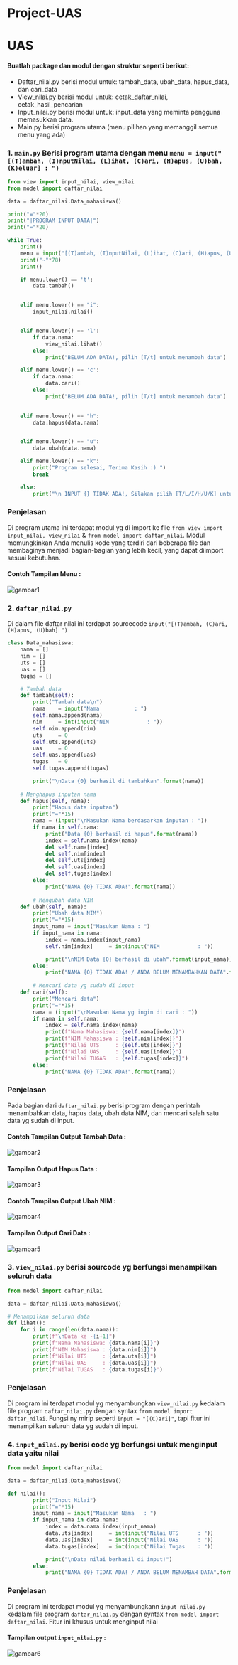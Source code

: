# Project-UAS

# UAS

#### Buatlah package dan modul dengan struktur seperti berikut:
- Daftar_nilai.py berisi modul untuk:
tambah_data, ubah_data, hapus_data,
dan cari_data
- View_nilai.py berisi modul untuk:
cetak_daftar_nilai, cetak_hasil_pencarian
- Input_nilai.py berisi modul untuk:
input_data yang meminta pengguna
memasukkan data.
- Main.py berisi program utama (menu
pilihan yang memanggil semua menu
yang ada)

### 1. `main.py` Berisi program utama dengan menu `menu = input("[(T)ambah, (I)nputNilai, (L)ihat, (C)ari, (H)apus, (U)bah, (K)eluar] : ")`

``` Python
from view import input_nilai, view_nilai
from model import daftar_nilai

data = daftar_nilai.Data_mahasiswa()

print("="*20)
print("|PROGRAM INPUT DATA|")
print("="*20)

while True: 
    print()
    menu = input("[(T)ambah, (I)nputNilai, (L)ihat, (C)ari, (H)apus, (U)bah, (K)eluar] : ")
    print("~"*78)
    print()

    if menu.lower() == 't':
        data.tambah()


    elif menu.lower() == "i":
        input_nilai.nilai()


    elif menu.lower() == 'l':
        if data.nama:
            view_nilai.lihat()
        else:
            print("BELUM ADA DATA!, pilih [T/t] untuk menambah data")  

    elif menu.lower() == 'c':
        if data.nama:
            data.cari()
        else:
            print("BELUM ADA DATA!, pilih [T/t] untuk menambah data") 
            

    elif menu.lower() == "h":
        data.hapus(data.nama)


    elif menu.lower() == "u":
        data.ubah(data.nama) 

    elif menu.lower() == "k":
        print("Program selesai, Terima Kasih :) ")
        break

    else:
        print("\n INPUT {} TIDAK ADA!, Silakan pilih [T/L/I/H/U/K] untuk menjalankan program!".format(menu))
```
### Penjelasan 
Di program utama ini terdapat modul yg di import ke file `from view import input_nilai, view_nilai` &
`from model import daftar_nilai`. Modul memungkinkan Anda menulis kode yang terdiri dari beberapa file dan membaginya menjadi bagian-bagian yang lebih kecil, yang dapat diimport sesuai kebutuhan.


#### Contoh Tampilan Menu :
![gambar1](https://user-images.githubusercontent.com/115770247/211619012-91d9756f-85fa-43f0-bde0-20c61810c831.png)


### 2. `daftar_nilai.py`
Di dalam file daftar nilai ini terdapat sourcecode `input("[(T)ambah, (C)ari, (H)apus, (U)bah] ")`

``` Python
class Data_mahasiswa:
    nama = []
    nim = []
    uts = []
    uas = []
    tugas = []

    # Tambah data
    def tambah(self):
        print("Tambah data\n")
        nama    = input("Nama           : ")
        self.nama.append(nama)
        nim     = int(input("NIM            : "))
        self.nim.append(nim)
        uts     = 0
        self.uts.append(uts)
        uas     = 0
        self.uas.append(uas)
        tugas   = 0
        self.tugas.append(tugas)

        print("\nData {0} berhasil di tambahkan".format(nama))
                
    # Menghapus inputan nama
    def hapus(self, nama):
        print("Hapus data inputan")
        print("="*15)
        nama = (input("\nMasukan Nama berdasarkan inputan : "))
        if nama in self.nama:
            print("Data {0} berhasil di hapus".format(nama))
            index = self.nama.index(nama)
            del self.nama[index]
            del self.nim[index]
            del self.uts[index]
            del self.uas[index]
            del self.tugas[index]
        else:
            print("NAMA {0} TIDAK ADA!".format(nama))
    
        # Mengubah data NIM
    def ubah(self, nama):
        print("Ubah data NIM")
        print("="*15)
        input_nama = input("Masukan Nama : ")
        if input_nama in nama:
            index = nama.index(input_nama)
            self.nim[index]     = int(input("NIM            : "))

            print("\nNIM Data {0} berhasil di ubah".format(input_nama))
        else:
            print("NAMA {0} TIDAK ADA! / ANDA BELUM MENAMBAHKAN DATA".format(input_nama))
            
        # Mencari data yg sudah di input 
    def cari(self):
        print("Mencari data")
        print("="*15)
        nama = (input("\nMasukan Nama yg ingin di cari : "))
        if nama in self.nama:
            index = self.nama.index(nama)
            print(f"Nama Mahasiswa: {self.nama[index]}")
            print(f"NIM Mahasiswa : {self.nim[index]}")
            print(f"Nilai UTS     : {self.uts[index]}")
            print(f"Nilai UAS     : {self.uas[index]}")
            print(f"Nilai TUGAS   : {self.tugas[index]}")
        else:
            print("NAMA {0} TIDAK ADA!".format(nama))
```

### Penjelasan 
Pada bagian dari `daftar_nilai.py` berisi program dengan perintah menambahkan data, hapus data, ubah data NIM,
dan mencari salah satu data yg sudah di input.

#### Contoh Tampilan Output Tambah Data :
![gambar2](https://user-images.githubusercontent.com/115770247/211619507-e7a14e38-faf1-447d-9678-d1536bef0f91.png)

#### Tampilan Output Hapus Data :
![gambar3](https://user-images.githubusercontent.com/115770247/211619751-4fb8efd6-1715-4145-9363-742125a81613.png)

#### Contoh Tampilan Output Ubah NIM :
![gambar4](https://user-images.githubusercontent.com/115770247/211619875-e0b3dc93-483a-407e-ae03-8868cfa93eeb.png)

#### Tampilan Output Cari Data :
![gambar5](https://user-images.githubusercontent.com/115770247/211619933-8c94926f-3a82-48fa-9cf8-bc9db5374fb8.png)



### 3. `view_nilai.py` berisi sourcode yg berfungsi menampilkan seluruh data

``` Python
from model import daftar_nilai

data = daftar_nilai.Data_mahasiswa()

# Menampilkan seluruh data 
def lihat():
    for i in range(len(data.nama)):
        print(f"\nData ke -{i+1}")
        print(f"Nama Mahasiswa: {data.nama[i]}")
        print(f"NIM Mahasiswa : {data.nim[i]}")
        print(f"Nilai UTS     : {data.uts[i]}")
        print(f"Nilai UAS     : {data.uas[i]}")
        print(f"Nilai TUGAS   : {data.tugas[i]}")
```
### Penjelasan 
Di program ini terdapat modul yg menyambungkan `view_nilai.py` kedalam file program `daftar_nilai.py` 
dengan syntax `from model import daftar_nilai`. Fungsi ny mirip seperti `input = "[(C)ari]"`, tapi fitur ini menampilkan
seluruh data yg sudah di input.

### 4. `input_nilai.py` berisi code yg berfungsi untuk menginput data yaitu nilai

``` Python
from model import daftar_nilai

data = daftar_nilai.Data_mahasiswa()

def nilai():
        print("Input Nilai")
        print("="*15)
        input_nama = input("Masukan Nama   : ")
        if input_nama in data.nama:
            index = data.nama.index(input_nama)
            data.uts[index]     = int(input("Nilai UTS      : "))
            data.uas[index]     = int(input("Nilai UAS      : "))
            data.tugas[index]   = int(input("Nilai Tugas    : "))

            print("\nData nilai berhasil di input!")
        else:
            print("NAMA {0} TIDAK ADA! / ANDA BELUM MENAMBAH DATA".format(input_nama))
```
### Penjelasan 
Di program ini terdapat modul yg menyambungkann `input_nilai.py` kedalam file program `daftar_nilai.py` 
dengan syntax `from model import daftar_nilai`. Fitur ini khusus untuk menginput nilai

#### Tampilan output `input_nilai.py` :
![gambar6](https://user-images.githubusercontent.com/115770247/211620015-9a076df5-c46b-4cef-a263-05d169971c97.png)

